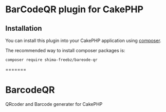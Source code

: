 # BarCodeQR plugin for CakePHP

## Installation

You can install this plugin into your CakePHP application using [composer](http://getcomposer.org).

The recommended way to install composer packages is:

```
composer require shima-freebz/bareode-qr
```
=======
# BarcodeQR
QRcoder and Barcode generater for CakePHP
